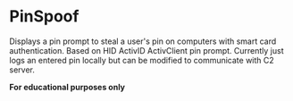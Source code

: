 # PinSpoof

Displays a pin prompt to steal a user's pin on computers with smart card authentication. Based on HID ActivID ActivClient pin prompt. Currently just logs an entered pin locally but can be modified to communicate with C2 server.

**For educational purposes only**